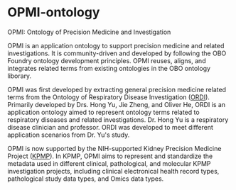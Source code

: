 # OPMI-ontology
OPMI: Ontology of Precision Medicine and Investigation

OPMI is an application ontology to support precision medicine and related investigations. It is community-driven and developed by following the OBO Foundry ontology development principles. OPMI reuses, aligns, and integrates related terms from existing ontologies in the OBO ontology liborary.

OPMI was first developed by extracting general precision medicine related terms from the Ontology of Respiratory Disease Investigation ([ORDI](https://github.com/OPMI/ordi)). Primarily developed by Drs. Hong Yu, Jie Zheng, and Oliver He, ORDI is an application ontology aimed to represent ontology terms related to respiratory diseases and related investigations. Dr. Hong Yu is a respiratory disease clinician and professor. ORDI was developed to meet different application scenarios from Dr. Yu's study.

OPMI is now supported by the NIH-supported Kidney Precision Medicine Project ([KPMP](http://kpmp.org)). In KPMP, OPMI aims to represent and standardize the metadata used in different clinical, pathological, and molecular KPMP investigation projects, including clinical electronical health record types, pathological study data types, and Omics data types.  
